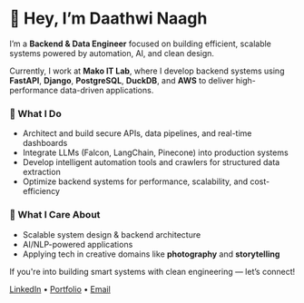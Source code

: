 # 👋 Hey, I’m Daathwi Naagh

I’m a **Backend & Data Engineer** focused on building efficient, scalable systems powered by automation, AI, and clean design.

Currently, I work at **Mako IT Lab**, where I develop backend systems using **FastAPI**, **Django**, **PostgreSQL**, **DuckDB**, and **AWS** to deliver high-performance data-driven applications.

### 🔧 What I Do

- Architect and build secure APIs, data pipelines, and real-time dashboards
- Integrate LLMs (Falcon, LangChain, Pinecone) into production systems
- Develop intelligent automation tools and crawlers for structured data extraction
- Optimize backend systems for performance, scalability, and cost-efficiency

### 🧠 What I Care About

- Scalable system design & backend architecture
- AI/NLP-powered applications
- Applying tech in creative domains like **photography** and **storytelling**

If you're into building smart systems with clean engineering — let’s connect!

<!-- Replace with your actual links -->
[LinkedIn](https://www.linkedin.com/in/daathwi/) • [Portfolio](https://your-website.com) • [Email](mailto:daathwi.031@gmail.com)

